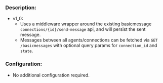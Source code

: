 ### Description:

- v1_0:
  - Uses a middleware wrapper around the existing basicmessage `connections/{id}/send-message` api, and will persist the sent message.
  - Messages between all agents/connections can be fetched via `GET /basicmessages` with optional query params for `connection_id` and `state`.

### Configuration:

- No additional configuration required.
